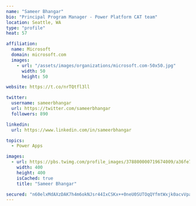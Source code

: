 ```yaml
---
name: "Sameer Bhangar"
bio: "Principal Program Manager - Power Platform CAT team"
location: Seattle, WA
type: "profile"
heat: 57

affiliation:
  name: Microsoft
  domain: microsoft.com
  images:
    - url: "/assets/images/organizations/microsoft.com-50x50.jpg"
      width: 50
      height: 50

website: https://t.co/nrTQtfl3ll

twitter:
  username: sameerbhangar
  url: https://twitter.com/sameerbhangar
  followers: 890

linkedin:
  url: https://www.linkedin.com/in/sameerbhangar

topics:
  - Power Apps

images:
  - url: https://pbs.twimg.com/profile_images/378800000719674009/a36fe7ddfab1778b76e5793772e43798_400x400.jpeg
    width: 400
    height: 400
    isCached: true
    title: "Sameer Bhangar"

secured: "n60elxMdAXzDAK7h4m6okNJsr44IxCSKx++0neU0SUTOqQYfmtWxjk0acvVpaxB0kSDegKUrteekDOWHiGCshC/ZeWmkaEwqa2sB9vHz8IfZXe4YSmNCEhAQ7XL6frLoL1Cw/cjNzjs/Z+IGDDmoM2izuPjXvrls0KKntby1fM2/qwDAAvA79zzuUJW2DBj+D5pEgUPlijaXrt7Os6XZe8K8UCTnZmyg89uV8zkt1HG0JBTiKzcXtJzoVx7ZfgN4nvGPE0SJkLllDpyxp6Sf+XMoVzGsRS9TSyCyGVbuVlpmjG/NQnVxJA6EKSeylBLvXgfCkX2wp244U4FZ9phaNjf2KwvHBSlrcvcfOHNLubsMU/a/fdH+sc1iZUuSbYPLs52sRfEG+bWVc9DKefaJ7g==;lhL9b058+EQapI63GyxExQ=="
---
```


